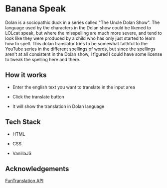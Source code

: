 
# Banana Speak
Dolan is a sociopathic duck in a series called "The Uncle Dolan Show". The language used by the characters in the Dolan show could be likened to LOLcat speak, but where the misspelling are much more severe, and tend to look like they were produced by a child who has only just started to learn how to spell. This dolan translator tries to be somewhat faithful to the YouTube series in the different spellings of words, but since the spellings aren't at all consistent in the Dolan show, I figured I could have some license to tweak the spelling here and there.


## How it works

- Enter the english text you want to translate in the input area

- Click the translate button

- It will show the translation in Dolan language

  
## Tech Stack

- HTML

- CSS

- VanillaJS
  
## Acknowledgements

 [FunTranslation API](https://awesomeopensource.com/project/elangosundar/awesome-README-templates)
 
  
